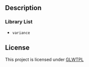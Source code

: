 ## Description

### Library List
* `variance`

## License
This project is licensed under [GLWTPL](https://github.com/me-shaon/GLWTPL/blob/master/LICENSE)
